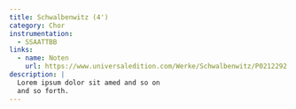 ```yaml
---
title: Schwalbenwitz (4')
category: Chor
instrumentation:
  - SSAATTBB
links:
  - name: Noten
    url: https://www.universaledition.com/Werke/Schwalbenwitz/P0212292
description: |
  Lorem ipsum dolor sit amed and so on
  and so forth.
---
```

